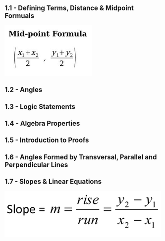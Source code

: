 ## 1.1 - Defining Terms, Distance & Midpoint Formuals	

![Mid-point](https://github.com/budostylz/Mathematics/blob/master/Plane%20Geometry/1.Introduction%20to%20Geometry%2C%20Logic%20and%20Proofs/Mid-Point2.png "Mid-point")

## 1.2 - Angles

## 1.3 - Logic Statements	

## 1.4 - Algebra Properties	

## 1.5 - Introduction to Proofs	

## 1.6 - Angles Formed by Transversal, Parallel and Perpendicular Lines	

## 1.7 - Slopes & Linear Equations	

![Slope](https://github.com/budostylz/Mathematics/blob/master/Plane%20Geometry/1.Introduction%20to%20Geometry%2C%20Logic%20and%20Proofs/Slope2.png "Slope")

